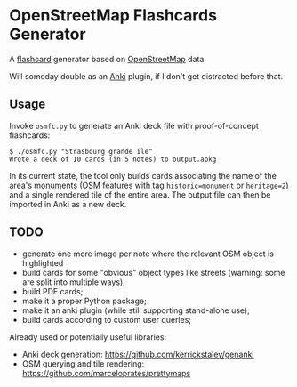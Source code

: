 # OpenStreetMap Flashcards Generator

A [flashcard](https://en.wikipedia.org/wiki/Flashcard) generator based on
[OpenStreetMap](https://wiki.osmfoundation.org/wiki/Main_Page) data.

Will someday double as an [Anki](https://apps.ankiweb.net/) plugin, if I don't
get distracted before that.

## Usage

Invoke `osmfc.py` to generate an Anki deck file with proof-of-concept
flashcards:

```console
$ ./osmfc.py "Strasbourg grande ile"
Wrote a deck of 10 cards (in 5 notes) to output.apkg
```

In its current state, the tool only builds cards associating the name of the
area's monuments (OSM features with tag `historic=monument` or `heritage=2`) and
a single rendered tile of the entire area. The output file can then be imported
in Anki as a new deck.

## TODO

- generate one more image per note where the relevant OSM object is highlighted
- build cards for some "obvious" object types like streets (warning: some are
  split into multiple ways);
- build PDF cards;
- make it a proper Python package;
- make it an anki plugin (while still supporting stand-alone use);
- build cards according to custom user queries;

Already used or potentially useful libraries:

- Anki deck generation: <https://github.com/kerrickstaley/genanki>
- OSM querying and tile rendering: <https://github.com/marceloprates/prettymaps>
